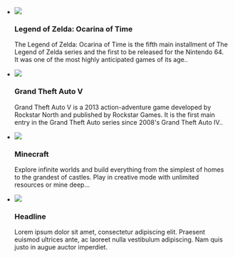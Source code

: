 <head>
<link rel="stylesheet" type="text/css" href="https://github.com/thenotoriousdlc/thenotoriousdlc.github.io/blob/main/style.css">
</head>
<div>
  <ul>
    <li>
      <img src="https://upload.wikimedia.org/wikipedia/en/8/8e/The_Legend_of_Zelda_Ocarina_of_Time_box_art.png" >
      <h3>Legend of Zelda: Ocarina of Time</h3>
      <p>The Legend of Zelda: Ocarina of Time is the fifth main installment of The Legend of Zelda series and the first to be released for the Nintendo 64. It was one of the most highly anticipated games of its age..</p>
    </li>
    <li>
      <img src="https://mpk732t12016clusterb.files.wordpress.com/2016/05/gta-5.jpg?w=350&h=324" >
      <h3>Grand Theft Auto V</h3>
      <p>Grand Theft Auto V is a 2013 action-adventure game developed by Rockstar North and published by Rockstar Games. It is the first main entry in the Grand Theft Auto series since 2008's Grand Theft Auto IV..</p>
    </li>
    <li>
      <img src="https://wearvr-static.global.ssl.fastly.net/thumbnails/images/000/002/056/thumbnail/Minecraft-Wallpaper-100.jpg?w=350&h=324" >
      <h3>Minecraft</h3>
      <p>Explore infinite worlds and build everything from the simplest of homes to the grandest of castles. Play in creative mode with unlimited resources or mine deep...</p>
    </li>
    <li>
      <img src="http://lorempixum.com/100/100/nature/4" >
      <h3>Headline</h3>
      <p>Lorem ipsum dolor sit amet, consectetur adipiscing elit. Praesent euismod ultrices ante, ac laoreet nulla vestibulum adipiscing. Nam quis justo in augue auctor imperdiet.</p>
    </li>
  </ul>
</div>
